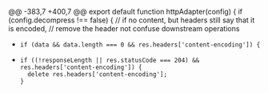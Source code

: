 @@ -383,7 +400,7 @@ export default function httpAdapter(config) {
   if (config.decompress !== false) {
     // if no content, but headers still say that it is encoded,
     // remove the header not confuse downstream operations
-     if (data && data.length === 0 && res.headers['content-encoding']) {
+     if ((!responseLength || res.statusCode === 204) && res.headers['content-encoding']) {
        delete res.headers['content-encoding'];
      }
